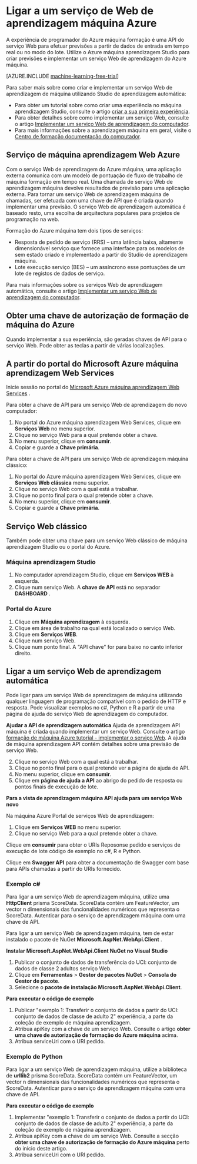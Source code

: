 <properties
    pageTitle="Ligar a um serviço de Web de aprendizagem máquina | Microsoft Azure"
    description="Com c# ou Python, ligar a um serviço Web de aprendizagem do Azure máquina com uma chave de autorização."
    services="machine-learning"
    documentationCenter=""
    authors="garyericson"
    manager="jhubbard"
    editor="cgronlun" />

<tags
    ms.service="machine-learning"
    ms.workload="data-services"
    ms.tgt_pltfrm="na"
    ms.devlang="na"
    ms.topic="article"
    ms.date="10/10/2016" 
    ms.author="garye" />


# <a name="connect-to-an-azure-machine-learning-web-service"></a>Ligar a um serviço de Web de aprendizagem máquina Azure

A experiência de programador do Azure máquina formação é uma API do serviço Web para efetuar previsões a partir de dados de entrada em tempo real ou no modo do lote. Utilize o Azure máquina aprendizagem Studio para criar previsões e implementar um serviço Web de aprendizagem do Azure máquina.

[AZURE.INCLUDE [machine-learning-free-trial](../../includes/machine-learning-free-trial.md)]

Para saber mais sobre como criar e implementar um serviço Web de aprendizagem de máquina utilizando Studio de aprendizagem automática:

- Para obter um tutorial sobre como criar uma experiência no máquina aprendizagem Studio, consulte o artigo [criar a sua primeira experiência](machine-learning-create-experiment.md).
- Para obter detalhes sobre como implementar um serviço Web, consulte o artigo [Implementar um serviço Web de aprendizagem do computador](machine-learning-publish-a-machine-learning-web-service.md).
- Para mais informações sobre a aprendizagem máquina em geral, visite o [Centro de formação documentação do computador](https://azure.microsoft.com/documentation/services/machine-learning/).

## <a name="azure-machine-learning-web-service"></a>Serviço de máquina aprendizagem Web Azure ##

Com o serviço Web de aprendizagem do Azure máquina, uma aplicação externa comunica com um modelo de pontuação de fluxo de trabalho de máquina formação em tempo real. Uma chamada de serviço Web de aprendizagem máquina devolve resultados de previsão para uma aplicação externa. Para tornar um serviço Web de aprendizagem máquina de chamadas, ser efetuada com uma chave de API que é criada quando implementar uma previsão. O serviço Web de aprendizagem automática é baseado resto, uma escolha de arquitectura populares para projetos de programação na web.

Formação do Azure máquina tem dois tipos de serviços:

- Resposta de pedido de serviço (RRS) – uma latência baixa, altamente dimensionável serviço que fornece uma interface para os modelos de sem estado criado e implementado a partir do Studio de aprendizagem máquina.
- Lote execução serviço (BES) – um assíncrono esse pontuações de um lote de registos de dados de serviço.

Para mais informações sobre os serviços Web de aprendizagem automática, consulte o artigo [Implementar um serviço Web de aprendizagem do computador](machine-learning-publish-a-machine-learning-web-service.md).

## <a name="get-an-azure-machine-learning-authorization-key"></a>Obter uma chave de autorização de formação de máquina do Azure ##

Quando implementar a sua experiência, são geradas chaves de API para o serviço Web. Pode obter as teclas a partir de várias localizações.

## <a name="from-the-microsoft-azure-machine-learning-web-services-portal"></a>A partir do portal do Microsoft Azure máquina aprendizagem Web Services

Inicie sessão no portal do [Microsoft Azure máquina aprendizagem Web Services](https://services.azureml.net) .

Para obter a chave de API para um serviço Web de aprendizagem do novo computador:

1. No portal do Azure máquina aprendizagem Web Services, clique em **Serviços Web** no menu superior.
2. Clique no serviço Web para a qual pretende obter a chave.
3. No menu superior, clique em **consumir**.
4. Copiar e guarde a **Chave primária**.


Para obter a chave de API para um serviço Web de aprendizagem máquina clássico:

1. No portal do Azure máquina aprendizagem Web Services, clique em **Serviços Web clássica** menu superior.
2. Clique no serviço Web com a qual está a trabalhar.
3. Clique no ponto final para o qual pretende obter a chave.
3. No menu superior, clique em **consumir**.
4. Copiar e guarde a **Chave primária**.

## <a name="classic-web-service"></a>Serviço Web clássico ##

 Também pode obter uma chave para um serviço Web clássico de máquina aprendizagem Studio ou o portal do Azure.

### <a name="machine-learning-studio"></a>Máquina aprendizagem Studio ###

1. No computador aprendizagem Studio, clique em **Serviços WEB** à esquerda.
2. Clique num serviço Web. A **chave de API** está no separador **DASHBOARD** .

### <a name="azure-portal"></a>Portal do Azure ###

1. Clique em **Máquina aprendizagem** à esquerda.
2. Clique em área de trabalho na qual está localizado o serviço Web.
3. Clique em **Serviços WEB**.
4. Clique num serviço Web.
5. Clique num ponto final. A "API chave" for para baixo no canto inferior direito.

## <a id="connect"></a>Ligar a um serviço Web de aprendizagem automática

Pode ligar para um serviço Web de aprendizagem de máquina utilizando qualquer linguagem de programação compatível com o pedido de HTTP e resposta. Pode visualizar exemplos no c#, Python e R a partir de uma página de ajuda do serviço Web de aprendizagem do computador.

**Ajudar a API de aprendizagem automática** Ajuda de aprendizagem API máquina é criada quando implementar um serviço Web. Consulte o artigo [formação de máquina Azure tutorial - implementar o serviço Web](machine-learning-walkthrough-5-publish-web-service.md).
A ajuda de máquina aprendizagem API contém detalhes sobre uma previsão de serviço Web.

2. Clique no serviço Web com a qual está a trabalhar.
3. Clique no ponto final para o qual pretende ver a página de ajuda de API.
3. No menu superior, clique em **consumir**.
3. Clique em **página de ajuda a API** ao abrigo do pedido de resposta ou pontos finais de execução de lote.

**Para a vista de aprendizagem máquina API ajuda para um serviço Web novo**

Na máquina Azure Portal de serviços Web de aprendizagem:

1. Clique em **Serviços WEB** no menu superior.
2. Clique no serviço Web para a qual pretende obter a chave.

Clique em **consumir** para obter o URIs Reposonse pedido e serviços de execução de lote código de exemplo no c#, R e Python.

Clique em **Swagger API** para obter a documentação de Swagger com base para APIs chamadas a partir do URIs fornecido.

### <a name="c-sample"></a>Exemplo c# ###

Para ligar a um serviço Web de aprendizagem máquina, utilize uma **HttpClient** prisma ScoreData. ScoreData contém um FeatureVector, um vector n dimensionais das funcionalidades numéricos que representa o ScoreData. Autenticar para o serviço de aprendizagem máquina com uma chave de API.

Para ligar a um serviço Web de aprendizagem máquina, tem de estar instalado o pacote de NuGet **Microsoft.AspNet.WebApi.Client** .

**Instalar Microsoft.AspNet.WebApi.Client NuGet no Visual Studio**

1. Publicar o conjunto de dados de transferência do UCI: conjunto de dados de classe 2 adultos serviço Web.
2. Clique em **Ferramentas** > **Gestor de pacotes NuGet** > **Consola do Gestor de pacote**.
2. Selecione o **pacote de instalação Microsoft.AspNet.WebApi.Client**.

**Para executar o código de exemplo**

1. Publicar "exemplo 1: Transferir o conjunto de dados a partir do UCI: conjunto de dados de classe de adulto 2" experiência, a parte da coleção de exemplo de máquina aprendizagem.
2. Atribua apiKey com a chave de um serviço Web. Consulte o artigo **obter uma chave de autorização de formação do Azure máquina** acima.
3. Atribua serviceUri com o URI pedido.


### <a name="python-sample"></a>Exemplo de Python ###

Para ligar a um serviço Web de aprendizagem máquina, utilize a biblioteca de **urllib2** prisma ScoreData. ScoreData contém um FeatureVector, um vector n dimensionais das funcionalidades numéricos que representa o ScoreData. Autenticar para o serviço de aprendizagem máquina com uma chave de API.


**Para executar o código de exemplo**

1. Implementar "exemplo 1: Transferir o conjunto de dados a partir do UCI: conjunto de dados de classe de adulto 2" experiência, a parte da coleção de exemplo de máquina aprendizagem.
2. Atribua apiKey com a chave de um serviço Web. Consulte a secção **obter uma chave de autorização de formação do Azure máquina** perto do início deste artigo.
3. Atribua serviceUri com o URI pedido.
